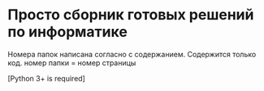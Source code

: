 # Просто сборник готовых решений по информатике

Номера папок написана согласно с содержанием.
Содержится только код.
номер папки = номер страницы 

[Python 3+ is required]
